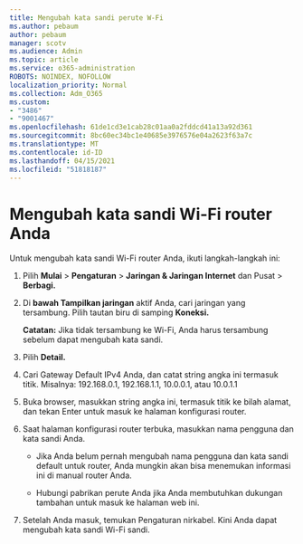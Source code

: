 ```yaml
---
title: Mengubah kata sandi perute W-Fi
ms.author: pebaum
author: pebaum
manager: scotv
ms.audience: Admin
ms.topic: article
ms.service: o365-administration
ROBOTS: NOINDEX, NOFOLLOW
localization_priority: Normal
ms.collection: Adm_O365
ms.custom:
- "3486"
- "9001467"
ms.openlocfilehash: 61de1cd3e1cab28c01aa0a2fddcd41a13a92d361
ms.sourcegitcommit: 8bc60ec34bc1e40685e3976576e04a2623f63a7c
ms.translationtype: MT
ms.contentlocale: id-ID
ms.lasthandoff: 04/15/2021
ms.locfileid: "51818187"
---
```

# <a name="change-your-wi-fi-router-password"></a>Mengubah kata sandi Wi-Fi router Anda

Untuk mengubah kata sandi Wi-Fi router Anda, ikuti langkah-langkah ini:

1. Pilih **Mulai**  >  **Pengaturan**  >  **Jaringan & Jaringan Internet** dan Pusat  >  **Berbagi.**

2. Di **bawah Tampilkan jaringan** aktif Anda, cari jaringan yang tersambung. Pilih tautan biru di samping **Koneksi.**<br>

   **Catatan:** Jika tidak tersambung ke Wi-Fi, Anda harus tersambung sebelum dapat mengubah kata sandi.

3. Pilih **Detail.**

4. Cari Gateway Default IPv4 Anda, dan catat string angka ini termasuk titik. Misalnya: 192.168.0.1, 192.168.1.1, 10.0.0.1, atau 10.0.1.1

5. Buka browser, masukkan string angka ini, termasuk titik ke bilah alamat, dan tekan Enter untuk masuk ke halaman konfigurasi router.

6. Saat halaman konfigurasi router terbuka, masukkan nama pengguna dan kata sandi Anda.<br>
   - Jika Anda belum pernah mengubah nama pengguna dan kata sandi default untuk router, Anda mungkin akan bisa menemukan informasi ini di manual router Anda.

   - Hubungi pabrikan perute Anda jika Anda membutuhkan dukungan tambahan untuk masuk ke halaman web ini.

7. Setelah Anda masuk, temukan Pengaturan nirkabel. Kini Anda dapat mengubah kata sandi Wi-Fi sandi.

